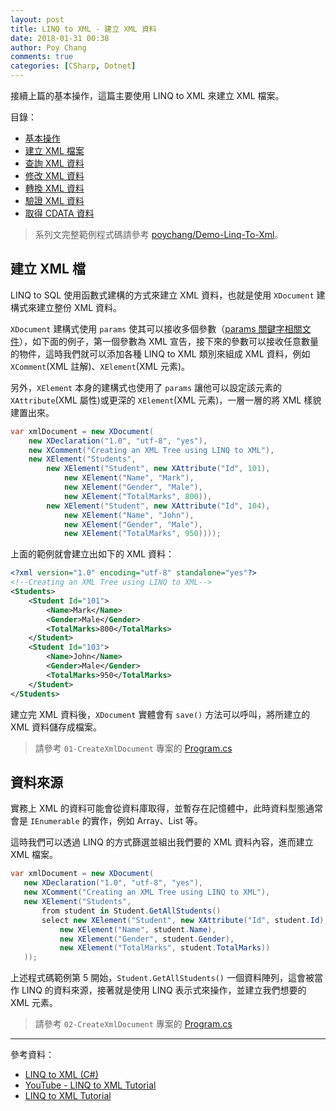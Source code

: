 ```yaml
---
layout: post
title: LINQ to XML - 建立 XML 資料
date: 2018-01-31 00:38
author: Poy Chang
comments: true
categories: [CSharp, Dotnet]
---
```


接續上篇的基本操作，這篇主要使用 LINQ to XML 來建立 XML 檔案。

目錄：

- [基本操作](https://poychang.github.io/linq-to-xml-basic-usage/)
- [建立 XML 檔案](https://poychang.github.io/linq-to-xml-create-xml-file)
- [查詢 XML 資料](https://poychang.github.io/linq-to-xml-query-xml/)
- [修改 XML 資料](https://poychang.github.io/linq-to-xml-edit-xml)
- [轉換 XML 資料](https://poychang.github.io/linq-to-xml-transfom-xml)
- [驗證 XML 資料](https://poychang.github.io/linq-to-xml-validate-xml)
- [取得 CDATA 資料](https://poychang.github.io/2018-02-05-linq-to-xml-extract-data-from-cdata)

> 系列文完整範例程式碼請參考 [poychang/Demo-Linq-To-Xml](https://github.com/poychang/Demo-Linq-To-Xml)。

## 建立 XML 檔

LINQ to SQL 使用函數式建構的方式來建立 XML 資料，也就是使用 `XDocument` 建構式來建立整份 XML 資料。

`XDocument` 建構式使用 `params` 使其可以接收多個參數（[params 關鍵字相關文件](https://docs.microsoft.com/zh-tw/dotnet/csharp/language-reference/keywords/params)），如下面的例子，第一個參數為 XML 宣告，接下來的參數可以接收任意數量的物件，這時我們就可以添加各種 LINQ to XML 類別來組成 XML 資料，例如 `XComment`(XML 註解)、`XElement`(XML 元素)。

另外，`XElement` 本身的建構式也使用了 `params` 讓他可以設定該元素的 `XAttribute`(XML 屬性)或更深的 `XElement`(XML 元素)，一層一層的將 XML 樣貌建置出來。

```csharp
var xmlDocument = new XDocument(
    new XDeclaration("1.0", "utf-8", "yes"),
    new XComment("Creating an XML Tree using LINQ to XML"),
    new XElement("Students",
        new XElement("Student", new XAttribute("Id", 101),
            new XElement("Name", "Mark"),
            new XElement("Gender", "Male"),
            new XElement("TotalMarks", 800)),
        new XElement("Student", new XAttribute("Id", 104),
            new XElement("Name", "John"),
            new XElement("Gender", "Male"),
            new XElement("TotalMarks", 950))));
```

上面的範例就會建立出如下的 XML 資料：

```xml
<?xml version="1.0" encoding="utf-8" standalone="yes"?>
<!--Creating an XML Tree using LINQ to XML-->
<Students>
    <Student Id="101">
        <Name>Mark</Name>
        <Gender>Male</Gender>
        <TotalMarks>800</TotalMarks>
    </Student>
    <Student Id="103">
        <Name>John</Name>
        <Gender>Male</Gender>
        <TotalMarks>950</TotalMarks>
    </Student>
</Students>
```

建立完 XML 資料後，`XDocument` 實體會有 `save()` 方法可以呼叫，將所建立的 XML 資料儲存成檔案。

> 請參考 `01-CreateXmlDocument` 專案的 [Program.cs](https://github.com/poychang/Demo-Linq-To-Xml/blob/master/01-CreateXmlDocument/Program.cs)

## 資料來源

實務上 XML 的資料可能會從資料庫取得，並暫存在記憶體中，此時資料型態通常會是 `IEnumerable` 的實作，例如 Array、List 等。

這時我們可以透過 LINQ 的方式篩選並組出我們要的 XML 資料內容，進而建立 XML 檔案。

```csharp
var xmlDocument = new XDocument(
   new XDeclaration("1.0", "utf-8", "yes"),
   new XComment("Creating an XML Tree using LINQ to XML"),
   new XElement("Students",
       from student in Student.GetAllStudents()
       select new XElement("Student", new XAttribute("Id", student.Id),
           new XElement("Name", student.Name),
           new XElement("Gender", student.Gender),
           new XElement("TotalMarks", student.TotalMarks))
   ));
```

上述程式碼範例第 5 開始，`Student.GetAllStudents()` 一個資料陣列，這會被當作 LINQ 的資料來源，接著就是使用 LINQ 表示式來操作，並建立我們想要的 XML 元素。

> 請參考 `02-CreateXmlDocument` 專案的 [Program.cs](https://github.com/poychang/Demo-Linq-To-Xml/blob/master/02-CreateXmlDocument/Program.cs)

---

參考資料：

- [LINQ to XML (C#)](https://docs.microsoft.com/zh-tw/dotnet/csharp/programming-guide/concepts/linq/linq-to-xml)
- [YouTube - LINQ to XML Tutorial](https://www.youtube.com/playlist?list=PL6n9fhu94yhX-U0Ruy_4eIG8umikVmBrk)
- [LINQ to XML Tutorial](http://csharp-video-tutorials.blogspot.tw/2014/08/linq-to-xml-tutorial.html)
